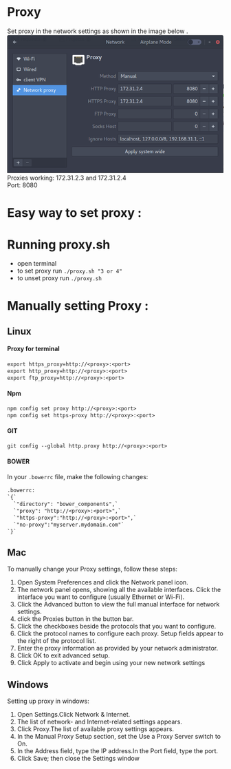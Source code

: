 # Proxy


Set proxy in the network settings as shown in the image below .
![](/scr1.png)  
Proxies working: 172.31.2.3 and 172.31.2.4     	
Port: 8080

# Easy way to set proxy :
# Running proxy.sh

- open terminal
- to set proxy run `./proxy.sh "3 or 4"`
- to unset proxy run `./proxy.sh`

# Manually setting Proxy :
## Linux



#### Proxy for terminal
	export https_proxy=http://<proxy>:<port>
	export http_proxy=http://<proxy>:<port>
	export ftp_proxy=http://<proxy>:<port>
	
#### Npm
	npm config set proxy http://<proxy>:<port> 
	npm config set https-proxy http://<proxy>:<port>


#### GIT 
	git config --global http.proxy http://<proxy>:<port>

#### BOWER
In your `.bowerrc` file, make the following changes: 

    .bowerrc:
    `{`
      `"directory": "bower_components",` 
      `"proxy": "http://<proxy>:<port>",`
      `"https-proxy":"http://<proxy>:<port>",`
      `"no-proxy":"myserver.mydomain.com"`
    `}`
    
## Mac

To manually change your Proxy settings, follow these steps:
1. Open System Preferences and click the Network panel icon.
2. The network panel opens, showing all the available interfaces. Click the interface you want to configure (usually Ethernet or Wi-Fi).
3. Click the Advanced button to view the full manual interface for network settings.
4. click the Proxies button in the button bar. 
5. Click the checkboxes beside the protocols that you want to configure.
6. Click the protocol names to configure each proxy. Setup fields appear to the right of the protocol list.
7. Enter the proxy information as provided by your network administrator.
8. Click OK to exit advanced setup.
9. Click Apply to activate and begin using your new network settings


## Windows

Setting up proxy in windows:
1. Open Settings.Click Network & Internet.
2. The list of network- and Internet-related settings appears.
3. Click Proxy.The list of available proxy settings appears.
4. In the Manual Proxy Setup section, set the Use a Proxy Server switch to On.
5. In the Address field, type the IP address.In the Port field, type the port.
6. Click Save; then close the Settings window
